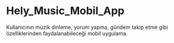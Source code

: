 # Hely_Music_Mobil_App
Kullanıcının müzik dinleme, yorum yapma, gündem takip etme gibi özelliklerinden faydalanabileceği mobil uygulama.
